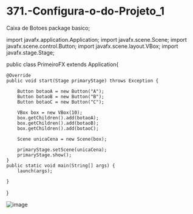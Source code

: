# 371.-Configura-o-do-Projeto_1
Caixa de Botoes
package basico;

import javafx.application.Application;
import javafx.scene.Scene;
import javafx.scene.control.Button;
import javafx.scene.layout.VBox;
import javafx.stage.Stage;

public class PrimeiroFX extends Application{
	
	@Override
	public void start(Stage primaryStage) throws Exception {
		
		Button botaoA = new Button("A");
		Button botaoB = new Button("B");
		Button botaoC = new Button("C");
		
		VBox box = new VBox(10);
		box.getChildren().add(botaoA);
		box.getChildren().add(botaoB);
		box.getChildren().add(botaoC);
		
		Scene unicaCena = new Scene(box);
		
		primaryStage.setScene(unicaCena);
		primaryStage.show();
	}
	public static void main(String[] args) {
		launch(args);
		
	}
}

![image](https://user-images.githubusercontent.com/95525963/152683408-9c6d4937-ddea-4e38-9916-74f9c47eeb58.png)
